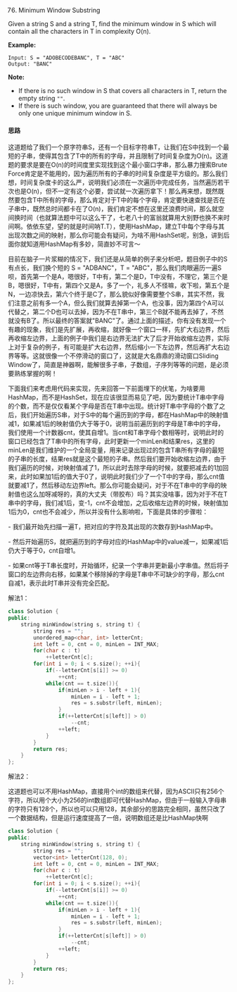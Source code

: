 76. Minimum Window Substring

Given a string S and a string T, find the minimum window in S which will contain all the characters in T in complexity O(n).

**Example:**

```
Input: S = "ADOBECODEBANC", T = "ABC"
Output: "BANC"
```

**Note:**

- If there is no such window in S that covers all characters in T, return the empty string `""`.
- If there is such window, you are guaranteed that there will always be only one unique minimum window in S.

#### 思路

这道题给了我们一个原字符串S，还有一个目标字符串T，让我们在S中找到一个最短的子串，使得其包含了T中的所有的字母，并且限制了时间复杂度为O(n)。这道题的要求是要在O(n)的时间度里实现找到这个最小窗口字串，那么暴力搜索Brute Force肯定是不能用的，因为遍历所有的子串的时间复杂度是平方级的。那么我们想，时间复杂度卡的这么严，说明我们必须在一次遍历中完成任务，当然遍历若干次也是O(n)，但不一定有这个必要，尝试就一次遍历拿下！那么再来想，既然既然要包含T中所有的字母，那么肯定对于T中的每个字母，肯定要快速查找是否在子串中，既然总时间都卡在了O(n)，我们肯定不想在这里还浪费时间，那么就空间换时间（也就算法题中可以这么干了，七老八十的富翁就算用大别野也换不来时间啊。依依东望，望的就是时间呐T.T），使用HashMap，建立T中每个字母与其出现次数之间的映射，那么你可能会有疑问，为啥不用HashSet呢，别急，讲到后面你就知道用HashMap有多妙，简直妙不可言～

目前在脑子一片浆糊的情况下，我们还是从简单的例子来分析吧，题目例子中的S有点长，我们换个短的 S = "ADBANC"，T = "ABC"，那么我们肉眼遍历一遍S呗，首先第一个是A，嗯很好，T中有，第二个是D，T中没有，不理它，第三个是B，嗯很好，T中有，第四个又是A，多了一个，礼多人不怪嘛，收下啦，第五个是N，一边凉快去，第六个终于是C了，那么貌似好像需要整个S串，其实不然，我们注意之前有多一个A，但么我们就算去掉第一个A，也没事，因为第四个A可以代替之，第二个D也可以去掉，因为不在T串中，第三个B就不能再去掉了，不然就没有B了。所以最终的答案就"BANC"了。通过上面的描述，你有没有发现一个有趣的现象，我们是先扩展，再收缩，就好像一个窗口一样，先扩大右边界，然后再收缩左边界，上面的例子中我们是右边界无法扩大了后才开始收缩左边界，实际上对于复杂的例子，有可能是扩大右边界，然后缩小一下左边界，然后再扩大右边界等等。这就很像一个不停滑动的窗口了，这就是大名鼎鼎的滑动窗口Sliding Window了，简直是神器啊，能解很多子串，子数组，子序列等等的问题，是必须要熟练掌握的啊！

下面我们来考虑用代码来实现，先来回答一下前面埋下的伏笔，为啥要用HashMap，而不是HashSet，现在应该很显而易见了吧，因为要统计T串中字母的个数，而不是仅仅看某个字母是否在T串中出现。统计好T串中字母的个数了之后，我们开始遍历S串，对于S中的每个遍历到的字母，都在HashMap中的映射值减1，如果减1后的映射值仍大于等于0，说明当前遍历到的字母是T串中的字母，我们使用一个计数器cnt，使其自增1。当cnt和T串字母个数相等时，说明此时的窗口已经包含了T串中的所有字母，此时更新一个minLen和结果res，这里的minLen是我们维护的一个全局变量，用来记录出现过的包含T串所有字母的最短的子串的长度，结果res就是这个最短的子串。然后我们要开始收缩左边界，由于我们遍历的时候，对映射值减了1，所以此时去除字母的时候，就要把减去的1加回来，此时如果加1后的值大于0了，说明此时我们少了一个T中的字母，那么cnt值就要减1了，然后移动左边界left。那么你可能会疑问，对于不在T串中的字母的映射值也这么加呀减呀的，真的大丈夫（带胶布）吗？其实没啥事，因为对于不在T串中的字母，我们减1后，变-1，cnt不会增加，之后收缩左边界的时候，映射值加1后为0，cnt也不会减少，所以并没有什么影响啦，下面是具体的步骤啦：

\- 我们最开始先扫描一遍T，把对应的字符及其出现的次数存到HashMap中。

\- 然后开始遍历S，就把遍历到的字母对应的HashMap中的value减一，如果减1后仍大于等于0，cnt自增1。

\- 如果cnt等于T串长度时，开始循环，纪录一个字串并更新最小字串值。然后将子窗口的左边界向右移，如果某个移除掉的字母是T串中不可缺少的字母，那么cnt自减1，表示此时T串并没有完全匹配。

解法1：

```c++
class Solution {
public:
    string minWindow(string s, string t) {
        string res = "";
        unordered_map<char, int> letterCnt;
        int left = 0, cnt = 0, minLen = INT_MAX;
        for(char c : t)
            ++letterCnt[c];
        for(int i = 0; i < s.size(); ++i){
            if(--letterCnt[s[i]] >= 0)
                ++cnt;
            while(cnt == t.size()){
                if(minLen > i - left + 1){
                    minLen = i - left + 1;
                    res = s.substr(left, minLen);
                }
                if(++letterCnt[s[left]] > 0)
                    --cnt;
                ++left;
            }
        }
        return res;
    }
};
```

解法2：

这道题也可以不用HashMap，直接用个int的数组来代替，因为ASCII只有256个字符，所以用个大小为256的int数组即可代替HashMap，但由于一般输入字母串的字符只有128个，所以也可以只用128，其余部分的思路完全相同，虽然只改了一个数据结构，但是运行速度提高了一倍，说明数组还是比HashMap快啊

```c++
class Solution {
public:
    string minWindow(string s, string t) {
        string res = "";
        vector<int> letterCnt(128, 0);
        int left = 0, cnt = 0, minLen = INT_MAX;
        for(char c : t)
            ++letterCnt[c];
        for(int i = 0; i < s.size(); ++i){
            if(--letterCnt[s[i]] >= 0)
                ++cnt;
            while(cnt == t.size()){
                if(minLen > i - left + 1){
                    minLen = i - left + 1;
                    res = s.substr(left, minLen);
                }
                if(++letterCnt[s[left]] > 0)
                    --cnt;
                ++left;
            }
        }
        return res;
    }
};
```

